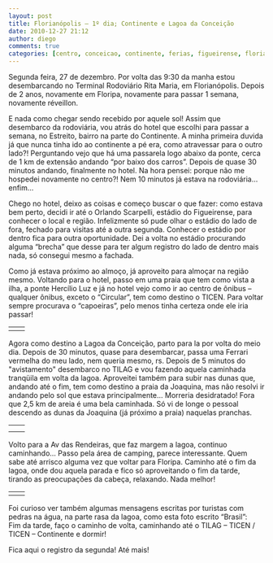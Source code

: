 ```yaml
---
layout: post
title: Florianópolis – 1º dia; Continente e Lagoa da Conceição
date: 2010-12-27 21:12
author: diego
comments: true
categories: [centro, conceicao, continente, ferias, figueirense, florianopolis, floripa, lagoa, orlando, reveillon, scarpelli, viagem, Viagens]
---
```

Segunda feira, 27 de dezembro. Por volta das 9:30 da manha estou desembarcando no Terminal Rodoviário Rita Maria, em Florianópolis. Depois de 2 anos, novamente em Floripa, novamente para passar 1 semana, novamente réveillon.

E nada como chegar sendo recebido por aquele sol! Assim que desembarco da rodoviária, vou atrás do hotel que escolhi para passar a semana, no Estreito, bairro na parte do Continente. A minha primeira duvida já que nunca tinha ido ao continente a pé era, como atravessar para o outro lado?! Perguntando vejo que há uma passarela logo abaixo da ponte, cerca de 1 km de extensão andando “por baixo dos carros”. Depois de quase 30 minutos andando, finalmente no hotel. Na hora pensei: porque não me hospedei novamente no centro?! Nem 10 minutos já estava na rodoviária... enfim...

Chego no hotel, deixo as coisas e começo buscar o que fazer: como estava bem perto, decidi ir até o Orlando Scarpelli, estádio do Figueirense, para conhecer o local e região. Infelizmente só pude olhar o estádio do lado de fora, fechado para visitas até a outra segunda. <a class="lightbox" href="http://www.diegoronan.com.br/diegoronan/wp-content/uploads/2011/01/DSC_0146.jpg"><img src="http://www.diegoronan.com.br/diegoronan/wp-content/uploads/2011/01/DSC_0146_small.jpg" alt="" /></a>Conhecer o estádio por dentro fica para outra oportunidade. Dei a volta no estádio procurando alguma “brecha” que desse para ter algum registro do lado de dentro mais nada, só consegui mesmo a fachada.

Como já estava próximo ao almoço, já aproveito para almoçar na região mesmo. Voltando para o hotel, passo em uma praia que tem como vista a ilha, a ponte Hercílio Luz e já no hotel vejo como ir ao centro de ônibus – qualquer ônibus, exceto o “Circular”, tem como destino o TICEN. Para voltar sempre procurava o “capoeiras”, pelo menos tinha certeza onde ele iria passar!
<table>
<tbody>
<tr>
<td><a class="lightbox" href="http://www.diegoronan.com.br/diegoronan/wp-content/uploads/2011/01/DSC_0162.jpg"><img style="clear: both;" src="http://www.diegoronan.com.br/diegoronan/wp-content/uploads/2011/01/DSC_0162_small.jpg" alt="" /></a></td>
<td><a class="lightbox" href="http://www.diegoronan.com.br/diegoronan/wp-content/uploads/2011/01/DSC_0165.jpg"><img style="clear: both;" src="http://www.diegoronan.com.br/diegoronan/wp-content/uploads/2011/01/DSC_0165_small.jpg" alt="" /></a></td>
</tr>
</tbody>
</table>
Agora como destino a Lagoa da Conceição, parto para la por volta do meio dia. Depois de 30 minutos, quase para desembarcar, passa uma Ferrari vermelha do meu lado, nem queria mesmo, rs. Depois de 5 minutos do "avistamento" desembarco no TILAG e vou fazendo aquela caminhada tranqüila em volta da lagoa. Aproveitei também para subir nas dunas que, andando até o fim, tem como destino a praia da Joaquina, mas não resolvi ir andando pelo sol que estava principalmente... Morreria desidratado! Fora que 2,5 km de areia é uma bela caminhada. Só vi de longe o pessoal descendo as dunas da Joaquina (já próximo a praia) naquelas pranchas.
<table>
<tbody>
<tr>
<td><a class="lightbox" href="http://www.diegoronan.com.br/diegoronan/wp-content/uploads/2011/01/DSC_0203.jpg"><img src="http://www.diegoronan.com.br/diegoronan/wp-content/uploads/2011/01/DSC_0203_small.jpg" alt="" /></a></td>
<td><a class="lightbox" href="http://www.diegoronan.com.br/diegoronan/wp-content/uploads/2011/01/DSC_0223.jpg"><img src="http://www.diegoronan.com.br/diegoronan/wp-content/uploads/2011/01/DSC_0223_small.jpg" alt="" /></a></td>
</tr>
<tr>
<td colspan="2" align="center"><a class="lightbox" href="http://www.diegoronan.com.br/diegoronan/wp-content/uploads/2011/01/DSC_0209.jpg"><img style="float: none;" src="http://www.diegoronan.com.br/diegoronan/wp-content/uploads/2011/01/DSC_0209_small.jpg" alt="" /></a></td>
</tr>
</tbody>
</table>
Volto para a Av das Rendeiras, que faz margem a lagoa, continuo caminhando... Passo pela área de camping, parece interessante. Quem sabe até arrisco alguma vez que voltar para Floripa. Caminho até o fim da lagoa, onde dou aquela parada e fico só aproveitando o fim da tarde, tirando as preocupações da cabeça, relaxando. Nada melhor!
<table>
<tbody>
<tr>
<td><a class="lightbox" href="http://www.diegoronan.com.br/diegoronan/wp-content/uploads/2011/01/DSC_0237.jpg"><img src="http://www.diegoronan.com.br/diegoronan/wp-content/uploads/2011/01/DSC_0237_small.jpg" alt="" /></a></td>
<td><a class="lightbox" href="http://www.diegoronan.com.br/diegoronan/wp-content/uploads/2011/01/DSC_0247.jpg"><img src="http://www.diegoronan.com.br/diegoronan/wp-content/uploads/2011/01/DSC_0247_small.jpg" alt="" /></a></td>
</tr>
</tbody>
</table>
Foi curioso ver também algumas mensagens escritas por turistas com pedras na água, na parte rasa da lagoa, como esta foto escrito “Brasil”:
<div><a class="lightbox" href="http://www.diegoronan.com.br/diegoronan/wp-content/uploads/2011/01/DSC_0249.jpg"><img style="float: none;" src="http://www.diegoronan.com.br/diegoronan/wp-content/uploads/2011/01/DSC_0249_small.jpg" alt="" /></a></div>
Fim da tarde, faço o caminho de volta, caminhando até o TILAG – TICEN / TICEN – Continente e dormir!

Fica aqui o registro da segunda! Até mais!
